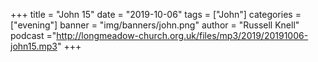 +++
title = "John 15"
date = "2019-10-06"
tags = ["John"]
categories = ["evening"]
banner = "img/banners/john.png"
author = "Russell Knell"
podcast ="http://longmeadow-church.org.uk/files/mp3/2019/20191006-john15.mp3"
+++
